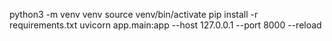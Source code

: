 python3 -m venv venv source venv/bin/activate 
pip install -r requirements.txt 
uvicorn app.main:app --host 127.0.0.1 --port 8000 --reload
